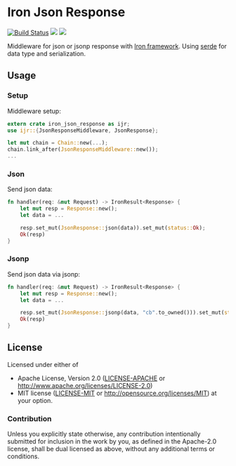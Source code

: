 Iron Json Response
==================

[![Build Status](https://travis-ci.org/sunng87/iron-json-response.svg?branch=master)](https://travis-ci.org/sunng87/iron-json-response)
[![](http://meritbadge.herokuapp.com/iron-json-response)](https://crates.io/crates/iron-json-response)
[![](https://img.shields.io/crates/d/iron-json-response.svg)](https://crates.io/crates/iron-json-response)

Middleware for json or jsonp response with [Iron
framework](http://ironframework.io). Using
[serde](https://github.com/serde-rs/json) for data type and
serialization.

Usage
-----

### Setup

Middleware setup:

```rust
extern crate iron_json_response as ijr;
use ijr::{JsonResponseMiddleware, JsonResponse};

let mut chain = Chain::new(...);
chain.link_after(JsonResponseMiddleware::new());
...
```

### Json

Send json data:

```rust
fn handler(req: &mut Request) -> IronResult<Response> {
    let mut resp = Response::new();
    let data = ...

    resp.set_mut(JsonResponse::json(data)).set_mut(status::Ok);
    Ok(resp)
}
```

### Jsonp

Send json data via jsonp:

```rust
fn handler(req: &mut Request) -> IronResult<Response> {
    let mut resp = Response::new();
    let data = ...

    resp.set_mut(JsonResponse::jsonp(data, "cb".to_owned())).set_mut(status::Ok);
    Ok(resp)
}
```

## License

Licensed under either of

 * Apache License, Version 2.0 ([LICENSE-APACHE](LICENSE-APACHE) or http://www.apache.org/licenses/LICENSE-2.0)
 * MIT license ([LICENSE-MIT](LICENSE-MIT) or http://opensource.org/licenses/MIT)
at your option.

### Contribution

Unless you explicitly state otherwise, any contribution intentionally
submitted for inclusion in the work by you, as defined in the
Apache-2.0 license, shall be dual licensed as above, without any
additional terms or conditions.
